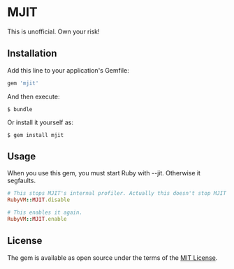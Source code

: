 # MJIT

This is unofficial. Own your risk!

## Installation

Add this line to your application's Gemfile:

```ruby
gem 'mjit'
```

And then execute:

    $ bundle

Or install it yourself as:

    $ gem install mjit

## Usage

When you use this gem, you must start Ruby with --jit. Otherwise it segfaults.

```rb
# This stops MJIT's internal profiler. Actually this doesn't stop MJIT compilation.
RubyVM::MJIT.disable

# This enables it again.
RubyVM::MJIT.enable
```

## License

The gem is available as open source under the terms of the [MIT License](https://opensource.org/licenses/MIT).
